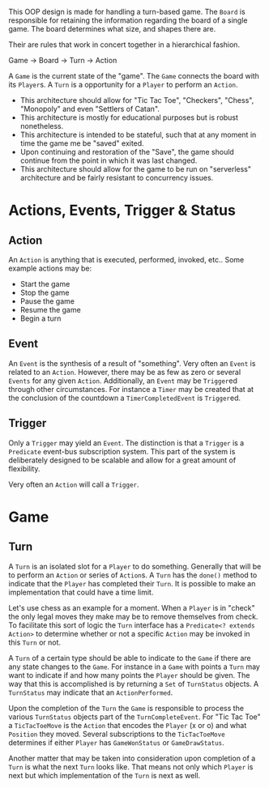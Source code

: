 This OOP design is made for handling a turn-based game. 
The `Board` is responsible for retaining the information regarding the board of a single game. 
The board determines what size, and shapes there are.

Their are rules that work in concert together in a hierarchical fashion.

Game -> Board -> Turn -> Action

A `Game` is the current state of the "game". The `Game` connects the board with its `Player`s.
A `Turn` is a opportunity for a `Player` to perform an `Action`. 

* This architecture should allow for "Tic Tac Toe", "Checkers", "Chess", "Monopoly" and even "Settlers of Catan".
* This architecture is mostly for educational purposes but is robust nonetheless.
* This architecture is intended to be stateful, such that at any moment in time the game me be "saved" exited. 
* Upon continuing and restoration of the "Save", the game should continue from the point in which it was last changed.
* This architecture should allow for the game to be run on "serverless" architecture and be fairly resistant to concurrency issues.

# Actions, Events, Trigger & Status
## Action
An `Action` is anything that is executed, performed, invoked, etc.. 
Some example actions may be:
* Start the game
* Stop the game
* Pause the game
* Resume the game
* Begin a turn

## Event
An `Event` is the synthesis of a result of "something". Very often an `Event` is related to an `Action`.
However, there may be as few as zero or several `Events` for any given `Action`. 
Additionally, an `Event` may be `Trigger`ed through other circumstances. 
For instance a `Timer` may be created that at the conclusion of the countdown a `TimerCompletedEvent` is `Trigger`ed. 

## Trigger
Only a `Trigger` may yield an `Event`. The distinction is that a `Trigger` is a `Predicate` event-bus subscription system.
This part of the system is deliberately designed to be scalable and allow for a great amount of flexibility.

Very often an `Action` will call a `Trigger`.   

# Game
## Turn
A `Turn` is an isolated slot for a `Player` to do something. 
Generally that will be to perform an `Action` or series of `Action`s. 
A `Turn` has the `done()` method to indicate that the `Player` has completed their `Turn`.
It is possible to make an implementation that could have a time limit. 

Let's use chess as an example for a moment. 
When a `Player` is in "check" the only legal moves they make may be to remove themselves from check. 
To facilitate this sort of logic the `Turn` interface has a `Predicate<? extends Action>` to determine whether or not a specific `Action` may be invoked in this `Turn` or not.
 
A `Turn` of a certain type should be able to indicate to the `Game` if there are any state changes to the `Game`. 
For instance in a `Game` with points a `Turn` may want to indicate if and how many points the `Player` should be given. 
The way that this is accomplished is by returning a `Set` of `TurnStatus` objects. 
A `TurnStatus` may indicate that an `ActionPerformed`.

Upon the completion of the `Turn` the `Game` is responsible to process the various `TurnStatus` objects part of the `TurnCompleteEvent`. 
For "Tic Tac Toe" a `TicTacToeMove` is the `Action` that encodes the `Player` (x or o) and what `Position` they moved. 
Several subscriptions to the `TicTacToeMove` determines if either `Player` has `GameWonStatus` or `GameDrawStatus`.

Another matter that may be taken into consideration upon completion of a `Turn` is what the next `Turn` looks like. 
That means not only which `Player` is next but which implementation of the `Turn` is next as well.


  
 